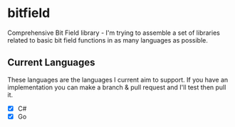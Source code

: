 # bitfield

Comprehensive Bit Field library - I'm trying to assemble a set of libraries related to basic bit field functions in as many languages as possible.

## Current Languages

These languages are the languages I current aim to support. If you have an implementation you can make a branch & pull request and I'll test then pull it.

- [x] C#
- [x] Go
